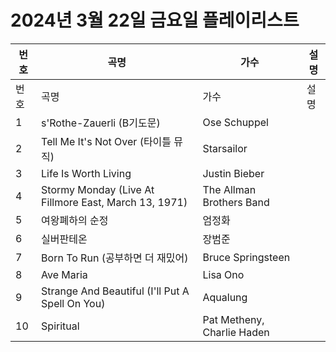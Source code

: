 # 2024년 3월 22일 금요일 플레이리스트

| 번호 | 곡명 | 가수 | 설명 |
|------|------|------|------|
| 번호 | 곡명 | 가수 | 설명 |
| 1 | s'Rothe-Zauerli (B기도문) | Ose Schuppel |  |
| 2 | Tell Me It's Not Over (타이틀 뮤직) | Starsailor |  |
| 3 | Life Is Worth Living | Justin Bieber |  |
| 4 | Stormy Monday (Live At Fillmore East, March 13, 1971) | The Allman Brothers Band |  |
| 5 | 여왕폐하의 순정 | 엄정화 |  |
| 6 | 실버판테온 | 장범준 |  |
| 7 | Born To Run (공부하면 더 재밌어) | Bruce Springsteen |  |
| 8 | Ave Maria | Lisa Ono |  |
| 9 | Strange And Beautiful (I'll Put A Spell On You) | Aqualung |  |
| 10 | Spiritual | Pat Metheny, Charlie Haden |  |
